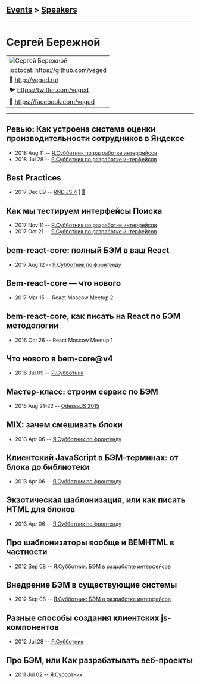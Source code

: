 ## [Events](../README.md) > [Speakers](../speakers.md)
---

# Сергей Бережной

| |
| --- |
| ![Сергей Бережной](https://avatars.io/twitter/veged/large)
| :octocat:  [https:&#x2F;&#x2F;github.com&#x2F;veged](https://github.com/veged)
| :page_facing_up:  [http:&#x2F;&#x2F;veged.ru&#x2F;](http://veged.ru/)
| :bird:  [https:&#x2F;&#x2F;twitter.com&#x2F;veged](https://twitter.com/veged)
| :blue_book:  [https:&#x2F;&#x2F;facebook.com&#x2F;veged](https://facebook.com/veged)

---
## Ревью: Как устроена система оценки производительности сотрудников в Яндексе
- 2018 Aug 11 -- [Я.Субботник по разработке интерфейсов](https://events.yandex.ru/lib/talks/6176/)    
- 2018 Jul 28 -- [Я.Субботник по разработке интерфейсов](https://events.yandex.ru/lib/talks/5923/)    
## Best Practices
- 2017 Dec 09 -- [RND.JS 4](https://youtu.be/bO3gwHyMHgY?t=2943)  | [:notebook:](https://yadi.sk/d/8TO6w8RT3QTjoe)  
## Как мы тестируем интерфейсы Поиска
- 2017 Nov 11 -- [Я.Субботник по разработке интерфейсов](https://events.yandex.ru/lib/talks/5208/)    
- 2017 Oct 21 -- [Я.Субботник по разработке интерфейсов](https://events.yandex.ru/lib/talks/5112/)    
## bem-react-core: полный БЭМ в ваш React
- 2017 Aug 12 -- [Я.Субботник по фронтенду](https://events.yandex.ru/lib/talks/4841/)    
## Bem-react-core — что нового
- 2017 Mar 15 -- React Moscow Meetup 2    
## bem-react-core, как писать на React по БЭМ методологии
- 2016 Oct 26 -- React Moscow Meetup 1    
## Что нового в bem-core@v4
- 2016 Jul 09 -- [Я.Субботник](https://events.yandex.ru/lib/talks/3685/)    
## Мастер-класс: строим сервис по БЭМ
- 2015 Aug 21-22 -- [OdessaJS 2015](https://youtu.be/9VvmzwljkdM)    
## MIX: зачем смешивать блоки
- 2013 Apr 06 -- [Я.Субботник по фронтенду](https://events.yandex.ru/lib/talks/856/)    
## Клиентский JavaScript в БЭМ-терминах: от блока до библиотеки
- 2013 Apr 06 -- [Я.Субботник по фронтенду](https://events.yandex.ru/lib/talks/689/)    
## Экзотическая шаблонизация, или как писать HTML для блоков
- 2013 Apr 06 -- [Я.Субботник по фронтенду](https://events.yandex.ru/lib/talks/690/)    
## Про шаблонизаторы вообще и BEMHTML в частности
- 2012 Sep 08 -- [Я.Субботник: БЭМ в разработке интерфейсов](https://events.yandex.ru/lib/talks/329/)    
## Внедрение БЭМ в существующие системы
- 2012 Sep 08 -- [Я.Субботник: БЭМ в разработке интерфейсов](https://events.yandex.ru/lib/talks/330/)    
## Разные способы создания клиентских js-компонентов
- 2012 Jul 28 -- [Я.Субботник](https://events.yandex.ru/lib/talks/302/)    
## Про БЭМ, или Как разрабатывать веб-проекты
- 2011 Jul 02 -- [Я.Субботник](https://events.yandex.ru/lib/talks/217/)    
